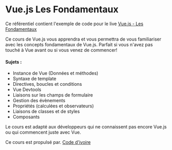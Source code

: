 # Vue.js Les Fondamentaux

Ce référentiel contient l'exemple de code pour le live [Vue.js - Les Fondamentaux](https://www.youtube.com/watch?v=0IUe62Aeb-k)

Ce cours de Vue.js vous apprendra et vous permettra de vous familiariser avec les concepts fondamentaux de Vue.js. Parfait si vous n'avez pas touché à Vue avant ou si vous venez de commencer!

#### Sujets :

- Instance de Vue (Données et méthodes)
- Syntaxe de template
- Directives, boucles et conditions
- Vue Devtools
- Liaisons sur les champs de formulaire
- Gestion des évènements
- Propriétés (calculées et observateurs)
- Liaisons de classes et de styles
- Composants

Le cours est adapté aux développeurs qui ne connaissent pas encore Vue.js ou qui commencent juste avec Vue.

Ce cours est propulsé par. [Code d'ivoire](https://codedivoire.slack.com)

